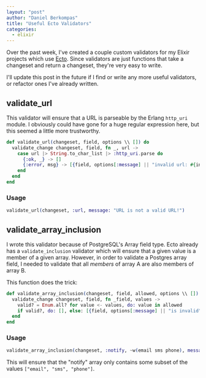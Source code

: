 ```yaml
---
layout: "post"
author: "Daniel Berkompas"
title: "Useful Ecto Validators"
categories:
  - elixir
---
```


Over the past week, I've created a couple custom validators for my Elixir
projects which use [Ecto][ecto]. Since validators are just functions that take a
changeset and return a changeset, they're very easy to write.

I'll update this post in the future if I find or write any more useful
validators, or refactor ones I've already written.

## validate_url

This validator will ensure that a URL is parseable by the Erlang `http_uri`
module. I obviously could have gone for a huge regular expression here, but this
seemed a little more trustworthy.

```elixir
def validate_url(changeset, field, options \\ []) do
  validate_change changeset, field, fn _, url ->
    case url |> String.to_char_list |> :http_uri.parse do 
      {:ok, _} -> []
      {:error, msg} -> [{field, options[:message] || "invalid url: #{inspect msg}"}]
    end
  end
end
```

### Usage

```elixir
validate_url(changeset, :url, message: "URL is not a valid URL!")
```

## validate_array_inclusion

I wrote this validator because of PostgreSQL's Array field type. Ecto already has
a `validate_inclusion` validator which will ensure that a given value is a
member of a given array. However, in order to validate a Postgres array field, I
needed to validate that all _members_ of array A are also members of array B.

This function does the trick:

```elixir
def validate_array_inclusion(changeset, field, allowed, options \\ []) do
  validate_change changeset, field, fn _field, values ->
    valid? = Enum.all? for value <- values, do: value in allowed
    if valid?, do: [], else: [{field, options[:message] || "is invalid"}]
  end
end
```

### Usage

```elixir
validate_array_inclusion(changeset, :notify, ~w(email sms phone), message: "custom message here")
```

This will ensure that the "notify" array only contains some subset of the values
`["email", "sms", "phone"]`.


[ecto]: https://github.com/elixir-lang/ecto
